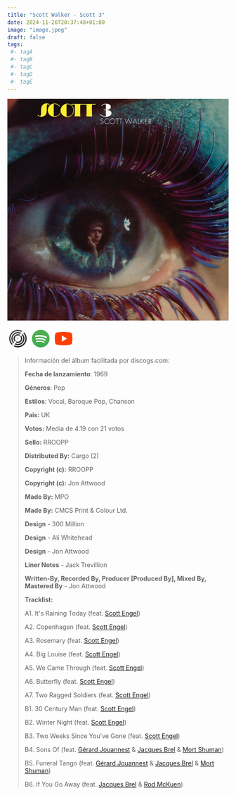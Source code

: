 ```yaml
---
title: "Scott Walker - Scott 3"
date: 2024-11-26T20:37:48+01:00
image: "image.jpeg"
draft: false
tags:
 #- tagA
 #- tagB
 #- tagC
 #- tagD
 #- tagE
---
```

![cover](image.jpeg (Scott-Walker - Scott-3))
 
[![discogs](../links/svg/discogs.png (discogs))](https://www.discogs.com/master/68196)
[![spotify](../links/svg/spotify.png (putify))](https://open.spotify.com/album/5ofQcOqaopFUp7VO5UYzpI)
[![youtube](../links/svg/youtube.png (youtube))](https://www.youtube.com/playlist?list=PLI6kLIhBBwmQLJn9HDtRzM4GY6oCqDyK-)
 
<!-- [![bandcamp](../links/svg/bandcamp.png (bandcamp))](error) error busqueda -->
<!-- [![lastfm](../links/svg/lastfm.png (lastfm))]() -->
<!-- [![musicbrainz](../links/svg/musicbrainz.png (musicbrainz))]() -->
<!-- [![wikipedia](../links/svg/wikipedia.png (wikipedia))](error) -->
 
> Información del álbum facilitada por discogs.com:
> 
> **Fecha de lanzamiento**: 1969
> 
> **Géneros**: Pop
> 
> **Estilos**: Vocal, Baroque Pop, Chanson
> 
> **Pais:** UK
> 
> **Votos:** Media de 4.19 con 21 votos
> 
> **Sello:** RROOPP
> 
> **Distributed By:** Cargo (2)
> 
> **Copyright (c):** RROOPP
> 
> **Copyright (c):** Jon Attwood
> 
> **Made By:** MPO
> 
> **Made By:** CMCS Print & Colour Ltd.
> 
> **Design** - 300 Million
> 
> **Design** - Ali Whitehead
> 
> **Design** - Jon Attwood
> 
> **Liner Notes** - Jack Trevillion
> 
> **Written-By, Recorded By, Producer [Produced By], Mixed By, Mastered By** - Jon Attwood
> 
> 
> 
> **Tracklist:**
> 
>   A1. It's Raining Today 
> (feat. [Scott Engel](https://www.discogs.com/artist/623295 'American singer-songwriter, musician and record producer, born...'))   
> 
>   A2. Copenhagen 
> (feat. [Scott Engel](https://www.discogs.com/artist/623295 'American singer-songwriter, musician and record producer, born...'))   
> 
>   A3. Rosemary 
> (feat. [Scott Engel](https://www.discogs.com/artist/623295 'American singer-songwriter, musician and record producer, born...'))   
> 
>   A4. Big Louise 
> (feat. [Scott Engel](https://www.discogs.com/artist/623295 'American singer-songwriter, musician and record producer, born...'))   
> 
>   A5. We Came Through 
> (feat. [Scott Engel](https://www.discogs.com/artist/623295 'American singer-songwriter, musician and record producer, born...'))   
> 
>   A6. Butterfly 
> (feat. [Scott Engel](https://www.discogs.com/artist/623295 'American singer-songwriter, musician and record producer, born...'))   
> 
>   A7. Two Ragged Soldiers 
> (feat. [Scott Engel](https://www.discogs.com/artist/623295 'American singer-songwriter, musician and record producer, born...'))   
> 
>   B1. 30 Century Man 
> (feat. [Scott Engel](https://www.discogs.com/artist/623295 'American singer-songwriter, musician and record producer, born...'))   
> 
>   B2. Winter Night 
> (feat. [Scott Engel](https://www.discogs.com/artist/623295 'American singer-songwriter, musician and record producer, born...'))   
> 
>   B3. Two Weeks Since You've Gone 
> (feat. [Scott Engel](https://www.discogs.com/artist/623295 'American singer-songwriter, musician and record producer, born...'))   
> 
>   B4. Sons Of 
> (feat. [Gérard Jouannest](https://www.discogs.com/artist/455296 'French pianist and composer (2 May, 1933...') & [Jacques Brel](https://www.discogs.com/artist/164263 'Belgian singer, songwriter, actor and film director...') & [Mort Shuman](https://www.discogs.com/artist/261801 'American songwriter and pianist. Born 12 November...'))   
> 
>   B5. Funeral Tango 
> (feat. [Gérard Jouannest](https://www.discogs.com/artist/455296 'French pianist and composer (2 May, 1933...') & [Jacques Brel](https://www.discogs.com/artist/164263 'Belgian singer, songwriter, actor and film director...') & [Mort Shuman](https://www.discogs.com/artist/261801 'Perfil no disponible'))   
> 
>   B6. If You Go Away 
> (feat. [Jacques Brel](https://www.discogs.com/artist/164263 'Perfil no disponible') & [Rod McKuen](https://www.discogs.com/artist/283844 'Perfil no disponible'))   
> 
